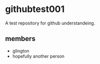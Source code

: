 githubtest001
=============
A test repository for github understandeing.

## members
* glington
* hopefully another person



